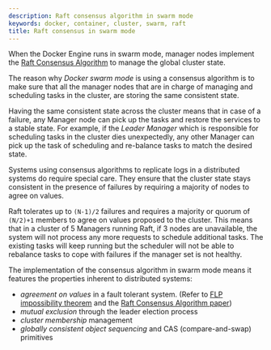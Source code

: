 ```yaml
---
description: Raft consensus algorithm in swarm mode
keywords: docker, container, cluster, swarm, raft
title: Raft consensus in swarm mode
---
```

When the Docker Engine runs in swarm mode, manager nodes implement the [Raft Consensus Algorithm](http://thesecretlivesofdata.com/raft/) to manage the global cluster state.

The reason why *Docker swarm mode* is using a consensus algorithm is to make sure that all the manager nodes that are in charge of managing and scheduling tasks in the cluster, are storing the same consistent state.

Having the same consistent state across the cluster means that in case of a failure, any Manager node can pick up the tasks and restore the services to a stable state. For example, if the *Leader Manager* which is responsible for scheduling tasks in the cluster dies unexpectedly, any other Manager can pick up the task of scheduling and re-balance tasks to match the desired state.

Systems using consensus algorithms to replicate logs in a distributed systems do require special care. They ensure that the cluster state stays consistent in the presence of failures by requiring a majority of nodes to agree on values.

Raft tolerates up to `(N-1)/2` failures and requires a majority or quorum of `(N/2)+1` members to agree on values proposed to the cluster. This means that in a cluster of 5 Managers running Raft, if 3 nodes are unavailable, the system will not process any more requests to schedule additional tasks. The existing tasks will keep running but the scheduler will not be able to rebalance tasks to cope with failures if the manager set is not healthy.

The implementation of the consensus algorithm in swarm mode means it features the properties inherent to distributed systems:

- *agreement on values* in a fault tolerant system. (Refer to [FLP impossibility theorem](http://the-paper-trail.org/blog/a-brief-tour-of-flp-impossibility/) and the [Raft Consensus Algorithm paper](https://www.usenix.org/system/files/conference/atc14/atc14-paper-ongaro.pdf))
- *mutual exclusion* through the leader election process
- *cluster membership* management
- *globally consistent object sequencing* and CAS (compare-and-swap) primitives